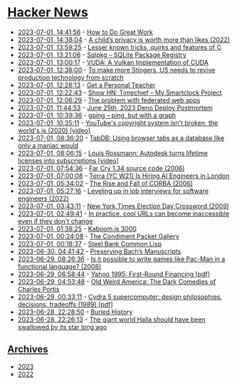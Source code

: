# [Hacker News](https://kherrick.github.io/hacker-news/)

* [2023-07-01, 14:41:56](https://news.ycombinator.com/item?id=36550615) - [How to Do Great Work](http://paulgraham.com/greatwork.html)
* [2023-07-01, 14:38:04](https://news.ycombinator.com/item?id=36550582) - [A child’s privacy is worth more than likes (2022)](https://www.theprivacywhisperer.com/p/your-childs-privacy-is-worth-more)
* [2023-07-01, 13:59:25](https://news.ycombinator.com/item?id=36550184) - [Lesser known tricks, quirks and features of C](https://jorengarenar.github.io/blog/less-known-c)
* [2023-07-01, 13:21:06](https://news.ycombinator.com/item?id=36549808) - [Sqlpkg – SQLite Package Registry](https://sqlpkg.org/)
* [2023-07-01, 13:00:17](https://news.ycombinator.com/item?id=36549637) - [VUDA: A Vulkan Implementation of CUDA](https://github.com/jgbit/vuda)
* [2023-07-01, 12:38:00](https://news.ycombinator.com/item?id=36549466) - [To make more Stingers, US needs to revive production technology from scratch](https://www.technology.org/2023/07/01/us-wants-to-make-more-stingers-needs-to-revive-production/)
* [2023-07-01, 12:28:13](https://news.ycombinator.com/item?id=36549376) - [Get a Personal Teacher](https://sebastian.bearblog.dev/get-a-personal-teacher/)
* [2023-07-01, 12:22:43](https://news.ycombinator.com/item?id=36549324) - [Show HN: Timechief – My Smartclock Project](https://jmorrice.dev/post/timechief-july-2023-device-update/)
* [2023-07-01, 12:06:29](https://news.ycombinator.com/item?id=36549218) - [The problem with federated web apps](https://www.devever.net/~hl/webappcoupling)
* [2023-07-01, 11:44:53](https://news.ycombinator.com/item?id=36549077) - [June 25th, 2023 Deno Deploy Postmortem](https://deno.com/blog/2023-06-25-outage-post-mortem)
* [2023-07-01, 10:39:36](https://news.ycombinator.com/item?id=36548676) - [gping – ping, but with a graph](https://github.com/orf/gping)
* [2023-07-01, 10:35:11](https://news.ycombinator.com/item?id=36548657) - [YouTube's copyright system isn't broken, the world's is (2020) [video]](https://www.youtube.com/watch?v=1Jwo5qc78QU)
* [2023-07-01, 08:36:20](https://news.ycombinator.com/item?id=36548055) - [TabDB: Using browser tabs as a database like only a maniac would](https://github.com/kkuchta/tabdb)
* [2023-07-01, 08:06:15](https://news.ycombinator.com/item?id=36547864) - [Louis Rossmann: Autodesk turns lifetime licenses into subscriptions [video]](https://www.youtube.com/watch?v=OHY9K8X45XA)
* [2023-07-01, 07:54:36](https://news.ycombinator.com/item?id=36547801) - [Far Cry 1.34 source code (2006)](https://archive.org/details/far-cry-1.34-complete)
* [2023-07-01, 07:00:08](https://news.ycombinator.com/item?id=36547475) - [Terra (YC W21) Is Hiring AI Engineers in London](https://www.ycombinator.com/companies/terra/jobs/0f5CP0r-ai-engineer)
* [2023-07-01, 05:34:02](https://news.ycombinator.com/item?id=36546954) - [The Rise and Fall of CORBA (2006)](https://queue.acm.org/detail.cfm?id=1142044)
* [2023-07-01, 05:27:16](https://news.ycombinator.com/item?id=36546917) - [Leveling up in job interviews for software engineers (2022)](https://phauer.com/2022/leveling-up-job-interviews/)
* [2023-07-01, 03:43:11](https://news.ycombinator.com/item?id=36546273) - [New York Times Election Day Crossword (2009)](https://www.crosswordunclued.com/2009/01/nyt-election-day-crossword.html)
* [2023-07-01, 02:49:41](https://news.ycombinator.com/item?id=36545894) - [In practice, cool URLs can become inaccessible even if they don't change](https://utcc.utoronto.ca/~cks/space/blog/web/CoolUrlsGoInaccessible)
* [2023-07-01, 01:38:25](https://news.ycombinator.com/item?id=36545357) - [Kaboom.js 3000](https://kaboomjs.com/blog/3000)
* [2023-07-01, 00:24:08](https://news.ycombinator.com/item?id=36544627) - [The Condiment Packet Gallery](https://www.condimentpacket.com/index.html?mc_cid=316bfc2409&mc_eid=03a6564312)
* [2023-07-01, 00:18:37](https://news.ycombinator.com/item?id=36544573) - [Steel Bank Common Lisp](https://www.sbcl.org)
* [2023-06-30, 04:41:42](https://news.ycombinator.com/item?id=36530569) - [Preserving Bach’s Manuscripts](https://blogs.bl.uk/collectioncare/2023/04/preserving-bachs-manuscripts.html)
* [2023-06-29, 08:26:36](https://news.ycombinator.com/item?id=36517835) - [Is it possible to write games like Pac-Man in a functional language? (2008)](https://prog21.dadgum.com/23.html)
* [2023-06-29, 06:58:44](https://news.ycombinator.com/item?id=36517280) - [Yahoo 1995: First-Round Financing [pdf]](https://web.stanford.edu/class/e145/2007_fall/materials/Yahoo_1995_STVPCase.pdf)
* [2023-06-29, 04:53:48](https://news.ycombinator.com/item?id=36516444) - [Old Weird America: The Dark Comedies of Charles Portis](https://thepointmag.com/criticism/old-weird-america/)
* [2023-06-29, 00:33:11](https://news.ycombinator.com/item?id=36514772) - [Cydra 5 supercomputer: design philosophies, decisions, tradeoffs (1989) [pdf]](https://www.ece.rutgers.edu/~yyzhang/fall10/reading/cydra-5-vliw.pdf)
* [2023-06-28, 22:28:50](https://news.ycombinator.com/item?id=36513520) - [Buried History](https://hakaimagazine.com/features/buried-history/)
* [2023-06-28, 22:26:13](https://news.ycombinator.com/item?id=36513496) - [The giant world Halla should have been swallowed by its star long ago](https://www.nytimes.com/2023/06/28/science/planet-star-halla-beakdu.html)

## [Archives](archives/index.md)

* [2023](archives/2023/index.md)
* [2022](archives/2022/index.md)
